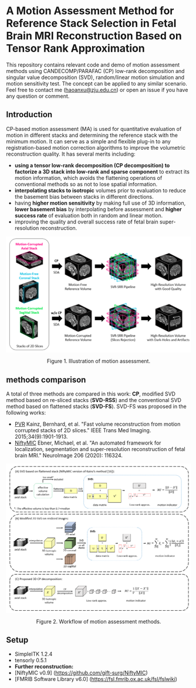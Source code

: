 # A Motion Assessment Method for Reference Stack Selection in Fetal Brain MRI Reconstruction Based on Tensor Rank Approximation 
This repository contains relevant code and demo of motion assessment methods using CANDECOMP/PARAFAC (CP) low-rank decomposition and singular value decomposition (SVD), random/linear motion simulation and motion sensitivity test. The concept can be applied to any similar scenario. 
Feel free to contact me (haoanxu@zju.edu.cn) or open an issue if you have any question or comment. 

## Introduction
CP-based motion assessment (MA) is used for quantitative evaluation of motion in different stacks and determining the reference stack with the minimum motion. It can serve as a simple and flexible plug-in to any registration-based motion correction algorithms to improve the volumetric reconstruction quality. It has several merits including:
* **using a tensor low-rank decomposition (CP decomposition) to factorize a 3D stack into low-rank and sparse component** to extract its motion information, which avoids the flattening operations of conventional methods so as not to lose spatial information.
* **interpolating stacks to isotropic** volumes prior to evaluation to reduce the basement bias between stacks in different directions.
* having **higher motion sensitivity** by making full use of 3D information, **lower basement bias** by interpolating before assessment and **higher success rate** of evaluation both in random and linear motion.
* improving the quality and overall success rate of fetal brain super-resolution reconstruction.

<p align="center">
   <img src="./doc/illustration.png" align="center" width="700">
</p>
<p align="center">Figure 1. Illustration of motion assessment. <p align="center">

## methods comparison
A total of three methods are compared in this work: **CP**, modified SVD method based on re-sliced stacks (**SVD-RSS**) and the conventional SVD method based on flattened stacks (**SVD-FS**). SVD-FS was proposed in the following works:
* [PVR](https://github.com/bkainz/fetalReconstruction) Kainz, Bernhard, et al. "Fast volume reconstruction from motion corrupted stacks of 2D slices."  IEEE Trans Med Imaging. 2015;34(9):1901-1913.
* [NiftyMIC](https://github.com/gift-surg/NiftyMIC) Ebner, Michael, et al. "An automated framework for localization, segmentation and super-resolution reconstruction of fetal brain MRI." NeuroImage 206 (2020): 116324.

<p align="center">
   <img src="./doc/methods.png" align="center" width="700">
</p>
<p align="center">Figure 2. Workflow of motion assessment methods. <p align="center">

## Setup
* SimpleITK 1.2.4
* tensorly 0.5.1
* **Further reconstruction:**
* [NiftyMIC v0.9] (https://github.com/gift-surg/NiftyMIC)
* [FMRIB Software Library v6.0] (https://fsl.fmrib.ox.ac.uk/fsl/fslwiki)
